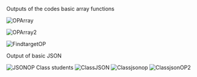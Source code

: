 Outputs of the codes
basic array functions


![OPArray](https://github.com/user-attachments/assets/469e5354-aaef-4ec5-bd57-2a13153bd18a)

![OPArray2](https://github.com/user-attachments/assets/2a3c57c5-e690-4f86-b679-5476afa02556)

![FindtargetOP](https://github.com/user-attachments/assets/59ef8fbd-dd0d-4399-a107-aafa8a78f9ee)


Output of basic JSON

![JSONOP](https://github.com/user-attachments/assets/706e2cf0-13c4-4609-9429-5bf61df4ffdd)
Class students 
![ClassJSON](https://github.com/user-attachments/assets/fdaac840-b1ce-4715-8fc8-61fe8dcc93c0)
![Classjsonop](https://github.com/user-attachments/assets/778e1169-6b2f-4a9a-9b4e-6930165455cf)
![ClassjsonOP2](https://github.com/user-attachments/assets/1f61cb4a-6073-46ed-b8a8-e39e30d41ff4)
